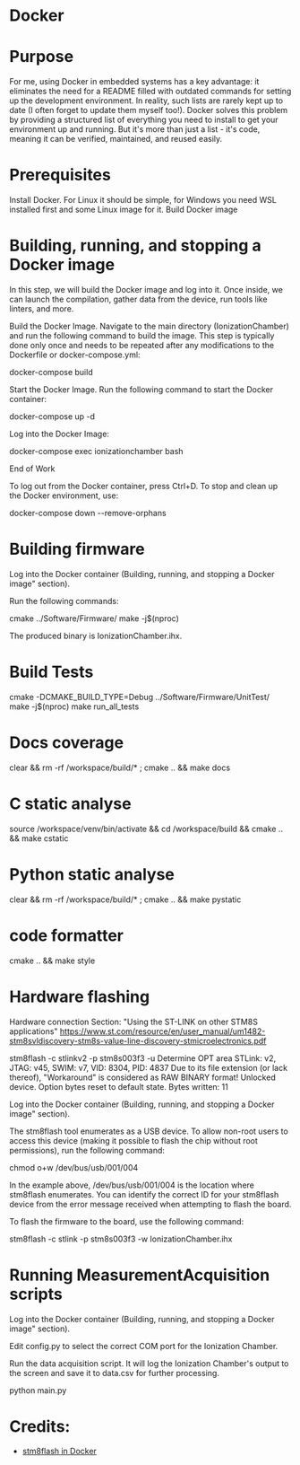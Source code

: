 # Docker

# Purpose

For me, using Docker in embedded systems has a key advantage: it eliminates the need for a README filled with outdated commands for setting up the development environment. In reality, such lists are rarely kept up to date (I often forget to update them myself too!). Docker solves this problem by providing a structured list of everything you need to install to get your environment up and running. But it's more than just a list - it's code, meaning it can be verified, maintained, and reused easily.

# Prerequisites

Install Docker. For Linux it should be simple, for Windows you need WSL installed first and some Linux image for it.
Build Docker image

# Building, running, and stopping a Docker image

In this step, we will build the Docker image and log into it. Once inside, we can launch the compilation, gather data from the device, run tools like linters, and more.

Build the Docker Image. Navigate to the main directory (IonizationChamber) and run the following command to build the image.
This step is typically done only once and needs to be repeated after any modifications to the Dockerfile or docker-compose.yml:

docker-compose build

Start the Docker Image. Run the following command to start the Docker container:

docker-compose up -d

Log into the Docker Image:

docker-compose exec ionizationchamber  bash

End of Work

To log out from the Docker container, press Ctrl+D.
To stop and clean up the Docker environment, use:

docker-compose down --remove-orphans

# Building firmware

Log into the Docker container (Building, running, and stopping a Docker image" section).

Run the following commands:

cmake ../Software/Firmware/
make -j$(nproc)

The produced binary is IonizationChamber.ihx.

# Build Tests

cmake -DCMAKE_BUILD_TYPE=Debug ../Software/Firmware/UnitTest/
make -j$(nproc)
make run_all_tests


# Docs coverage

clear && rm -rf /workspace/build/* ; cmake .. && make docs

# C static analyse

source /workspace/venv/bin/activate && cd /workspace/build && cmake .. && make cstatic

# Python static analyse

clear && rm -rf /workspace/build/* ; cmake .. && make pystatic

# code formatter

cmake .. && make style


# Hardware flashing

Hardware connection
Section: "Using the ST-LINK on other STM8S applications"
https://www.st.com/resource/en/user_manual/um1482-stm8svldiscovery-stm8s-value-line-discovery-stmicroelectronics.pdf

stm8flash -c stlinkv2 -p stm8s003f3 -u
Determine OPT area
STLink: v2, JTAG: v45, SWIM: v7, VID: 8304, PID: 4837
Due to its file extension (or lack thereof), "Workaround" is considered as RAW BINARY format!
Unlocked device. Option bytes reset to default state.
Bytes written: 11




Log into the Docker container (Building, running, and stopping a Docker image" section).

The stm8flash tool enumerates as a USB device. To allow non-root users to access this device (making it possible to flash the chip without root permissions), run the following command:

chmod o+w /dev/bus/usb/001/004

In the example above, /dev/bus/usb/001/004 is the location where stm8flash enumerates. You can identify the correct ID for your stm8flash device from the error message received when attempting to flash the board.

To flash the firmware to the board, use the following command:

stm8flash -c stlink -p stm8s003f3 -w IonizationChamber.ihx

# Running MeasurementAcquisition scripts

Log into the Docker container (Building, running, and stopping a Docker image" section).

Edit config.py to select the correct COM port for the Ionization Chamber.

Run the data acquisition script. It will log the Ionization Chamber's output to the screen and save it to data.csv for further processing.

python main.py



# Credits:
* [stm8flash in Docker](https://github.com/ivankomolin/docker-stm8/blob/master/Dockerfile)